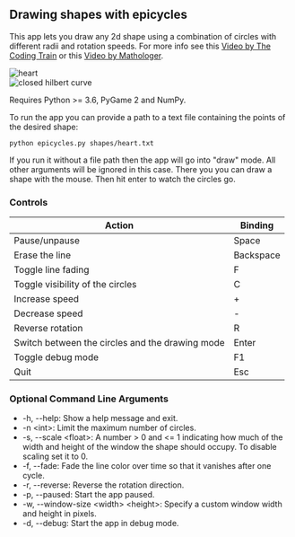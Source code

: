 ## Drawing shapes with epicycles

This app lets you draw any 2d shape using a combination of circles with different radii and rotation speeds.  For more info see this [Video by The Coding Train](https://www.youtube.com/watch?v=qS4H6PEcCCA) or this [Video by Mathologer](https://www.youtube.com/watch?v=MY4luNgGfms).

![heart](heart.png)  
![closed hilbert curve](hilbert.png)


Requires Python >= 3.6, PyGame 2 and NumPy.
 
To run the app you can provide a path to a text file containing the points of the desired shape:
```
python epicycles.py shapes/heart.txt
```
If you run it without a file path then the app will go into "draw" mode. All other arguments will be ignored in this case. There you you can draw a shape with the mouse. Then hit enter to watch the circles go.


### Controls
Action | Binding
--- | ---
Pause/unpause | Space
Erase the line | Backspace
Toggle line fading | F
Toggle visibility of the circles | C
Increase speed | +
Decrease speed | -
Reverse rotation | R
Switch between the circles and the drawing mode | Enter
Toggle debug mode | F1
Quit | Esc


### Optional Command Line Arguments
- -h, --help: Show a help message and exit.
- -n \<int>: Limit the maximum number of circles.
- -s, --scale \<float>: A number > 0 and <= 1 indicating how much of the width and height of the window the shape should occupy. To disable scaling set it to 0.
- -f, --fade: Fade the line color over time so that it vanishes after one cycle.
- -r, --reverse: Reverse the rotation direction.
- -p, --paused: Start the app paused.
- -w, --window-size \<width> \<height>: Specify a custom window width and height in pixels.
- -d, --debug: Start the app in debug mode.

